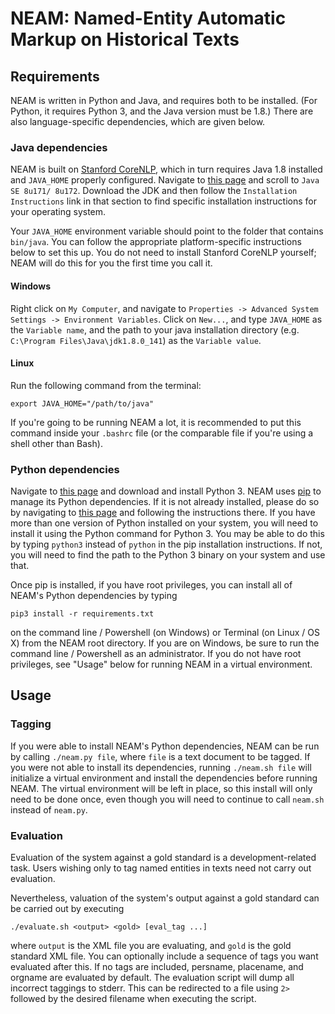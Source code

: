 # NEAM: Named-Entity Automatic Markup on Historical Texts

## Requirements
NEAM is written in Python and Java, and requires both to be installed. (For Python, it requires
Python 3, and the Java version must be 1.8.) There are also language-specific dependencies,
which are given below.

### Java dependencies
NEAM is built on [Stanford CoreNLP](https://stanfordnlp.github.io/CoreNLP/download.html), which
in turn requires Java 1.8 installed and `JAVA_HOME` properly configured. Navigate to 
[this page](http://www.oracle.com/technetwork/java/javase/downloads/index.html) and scroll to 
`Java SE 8u171/ 8u172`. Download the JDK and then follow the `Installation Instructions` link in
that section to find specific installation instructions for your operating system.

Your `JAVA_HOME` environment variable should point to the folder that contains `bin/java`. You 
can follow the appropriate platform-specific instructions below to set this up. You do not need 
to install Stanford CoreNLP yourself; NEAM will do this for you the first time you call it.

#### Windows
Right click on `My Computer`, and navigate to `Properties -> Advanced System Settings ->
Environment Variables`. Click on `New...`, and type `JAVA_HOME` as the `Variable name`, and the
path to your java installation directory (e.g. `C:\Program Files\Java\jdk1.8.0_141`) as the
`Variable value`.

#### Linux
Run the following command from the terminal:

`export JAVA_HOME="/path/to/java"`

If you're going to be running NEAM a lot, it is recommended to put this command inside your
`.bashrc` file (or the comparable file if you're using a shell other than Bash).

### Python dependencies
Navigate to [this page](https://www.python.org/downloads/) and download and install Python 3. 
NEAM uses [pip](https://pypi.python.org/pypi/pip) to manage its Python dependencies. If it is
not already installed, please do so by navigating to 
[this page](https://pip.pypa.io/en/stable/installing/) and following the instructions there. If
you have more than one version of Python installed on your system, you will need to install it 
using the Python command for Python 3. You may be able to do this by typing `python3` instead 
of `python` in the pip installation instructions. If not, you will need to find the path to the
Python 3 binary on your system and use that. 

Once pip is installed, if you have root privileges, you can install all of NEAM's Python 
dependencies by typing

`pip3 install -r requirements.txt`

on the command line / Powershell (on Windows) or Terminal (on Linux / OS X) from the NEAM root 
directory. If you are on Windows, be sure to run the command line / Powershell as an 
administrator. If you do not have root privileges, see "Usage" below for running NEAM in a 
virtual environment.

## Usage

### Tagging
If you were able to install NEAM's Python dependencies, NEAM can be run by calling
`./neam.py file`, where `file` is a text document to be tagged. If you were not able to install
its dependencies, running `./neam.sh file` will initialize a virtual environment and install the
dependencies before running NEAM. The virtual environment will be left in place, so this install
will only need to be done once, even though you will need to continue to call `neam.sh` instead
of `neam.py`.

### Evaluation

Evaluation of the system against a gold standard is a development-related task. Users wishing 
only to tag named entities in texts need not carry out evaluation.

Nevertheless, valuation of the system's output against a gold standard can be carried out by 
executing

`./evaluate.sh <output> <gold> [eval_tag ...]`

where `output` is the XML file you are evaluating, and `gold` is the gold standard XML file. You
can optionally include a sequence of tags you want evaluated after this. If no tags are 
included, persname, placename, and orgname are evaluated by default. The evaluation script will 
dump all incorrect taggings to stderr. This can be redirected to a file using `2>` followed by 
the desired filename when executing the script.
